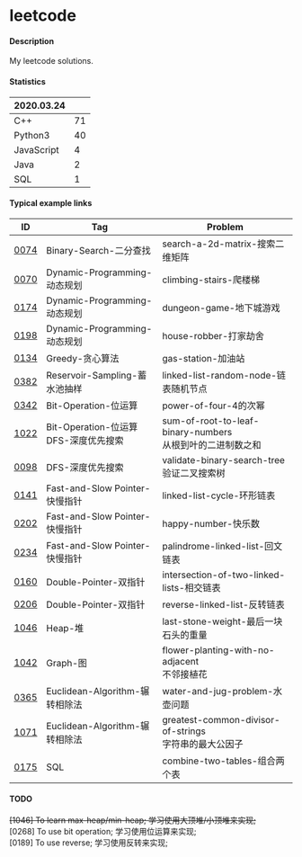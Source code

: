 # leetcode

#### Description
My leetcode solutions.  

#### Statistics
|2020.03.24 |   |  
|-----------|---|
|C++        |71 |  
|Python3    |40 |  
|JavaScript |4  |  
|Java       |2  |  
|SQL        |1  |  

#### Typical example links
|ID     |Tag    |Problem    |
|-      |-      |-          |
|[0074](./0074-search-a-2d-matrix-搜索二维矩阵/)|Binary-Search-二分查找         |search-a-2d-matrix-搜索二维矩阵    |  
|[0070](./0070-climbing-stairs-爬楼梯/)         |Dynamic-Programming-动态规划   |climbing-stairs-爬楼梯             |  
|[0174](./0174-dungeon-game-地下城游戏/)        |Dynamic-Programming-动态规划   |dungeon-game-地下城游戏            |  
|[0198](./0198-house-robber-打家劫舍/)          |Dynamic-Programming-动态规划   |house-robber-打家劫舍              |  
|[0134](./0134-gas-station-加油站/)             |Greedy-贪心算法                |gas-station-加油站                 |  
|[0382](./0382-linked-list-random-node-链表随机节点/)   |Reservoir-Sampling-蓄水池抽样      |linked-list-random-node-链表随机节点|
|[0342](./0342-power-of-four-4的次幂/)                  |Bit-Operation-位运算                |power-of-four-4的次幂              |
|[1022](./1022-sum-of-root-to-leaf-binary-numbers-从根到叶的二进制数之和/)  |Bit-Operation-位运算<br>DFS-深度优先搜索 |sum-of-root-to-leaf-binary-numbers<br>从根到叶的二进制数之和 |  
|[0098](./0098-validate-binary-search-tree-验证二叉搜索树/)  |DFS-深度优先搜索 |validate-binary-search-tree<br>验证二叉搜索树 |  
|[0141](./0141-linked-list-cycle-环形链表/)                 |Fast-and-Slow Pointer-快慢指针 |linked-list-cycle-环形链表             |  
|[0202](./0202-happy-number-快乐数/)                        |Fast-and-Slow Pointer-快慢指针 |happy-number-快乐数                    |  
|[0234](./0234-palindrome-linked-list-回文链表/)            |Fast-and-Slow Pointer-快慢指针 |palindrome-linked-list-回文链表        |  
|[0160](./0160-intersection-of-two-linked-lists-相交链表/)  |Double-Pointer-双指针 |intersection-of-two-linked-lists-相交链表       |  
|[0206](./0206-reverse-linked-list-反转链表/)               |Double-Pointer-双指针 |reverse-linked-list-反转链表                    |  
|[1046](./1046-last-stone-weight-最后一块石头的重量/)        |Heap-堆               |last-stone-weight-最后一块石头的重量             |  
|[1042](./1042-flower-planting-with-no-adjacent-不邻接植花/)|Graph-图              |flower-planting-with-no-adjacent<br>不邻接植花  |  
|[0365](./0365-water-and-jug-problem-水壶问题/)                        |Euclidean-Algorithm-辗转相除法 |water-and-jug-problem-水壶问题                              |  
|[1071](./1071-greatest-common-divisor-of-strings-字符串的最大公因子/)  |Euclidean-Algorithm-辗转相除法 |greatest-common-divisor-of-strings<br>字符串的最大公因子     |  
|[0175](./0175-combine-two-tables-组合两个表/)              |SQL                   |combine-two-tables-组合两个表                   |  

#### TODO  
~~[1046] To learn max-heap/min-heap; 学习使用大顶堆/小顶堆来实现;~~  
[0268] To use bit operation; 学习使用位运算来实现;  
[0189] To use reverse;  学习使用反转来实现;  